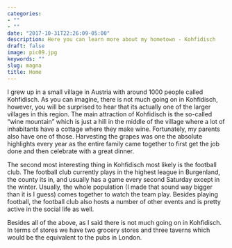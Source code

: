 ```yaml
---
categories:
- ""
- ""
date: "2017-10-31T22:26:09-05:00"
description: Here you can learn more about my hometown - Kohfidisch
draft: false
image: pic09.jpg
keywords: ""
slug: magna
title: Home
---
```

I grew up in a small village in Austria with around 1000 people called Kohfidisch. As you can imagine, there is not much going on in Kohfidisch, however, you will be surprised to hear that its actually one of the larger villages in this region. The main attraction of Kohfidisch is the so-called “wine mountain” which is just a hill in the middle of the village where a lot of inhabitants have a cottage where they make wine. Fortunately, my parents also have one of those. Harvesting the grapes was one the absolute highlights every year as the entire family came together to first get the job done and then celebrate with a great dinner.

The second most interesting thing in Kohfidisch most likely is the football club. The football club currently plays in the highest league in Burgenland, the county its in, and usually has a game every second Saturday except in the winter. Usually, the whole population (I made that sound way bigger than it is I guess) comes together to watch the team play. Besides playing football, the football club also hosts a number of other events and is pretty active in the social life as well.

Besides all of the above, as I said there is not much going on in Kohfidisch. In terms of stores we have two grocery stores and three taverns which would be the equivalent to the pubs in London. 
